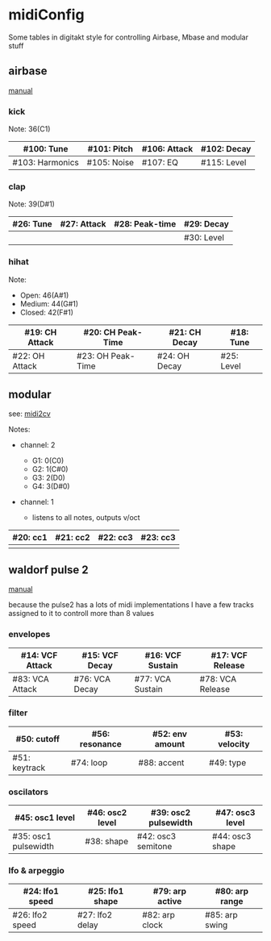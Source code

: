 # midiConfig
Some tables in digitakt style for controlling Airbase, Mbase and modular stuff

## airbase

[manual](https://www.jomox.de/upload/manuals/AirBase99_D.pdf)

### kick

Note: 36(C1)

| #100: Tune      | #101: Pitch | #106: Attack | #102: Decay |
| --------------- | ----------- | ------------ | ----------- |
| #103: Harmonics | #105: Noise | #107: EQ     | #115: Level |

### clap

Note: 39(D#1)

| #26: Tune | #27: Attack | #28: Peak-time | #29: Decay |
| --------- | ----------- | -------------- | ---------- |
|           |             |                | #30: Level |

### hihat

Note:

- Open: 46(A#1)
- Medium: 44(G#1)
- Closed: 42(F#1)

| #19: CH Attack | #20: CH Peak-Time | #21: CH Decay | #18: Tune  |
| -------------- | ----------------- | ------------- | ---------- |
| #22: OH Attack | #23: OH Peak-Time | #24: OH Decay | #25: Level |



## modular

see: [midi2cv](https://github.com/ljurk/midi2cv)

Notes:

- channel: 2

  - G1: 0(C0)
  - G2: 1(C#0)
  - G3: 2(D0)
  - G4: 3(D#0)

- channel: 1

  - listens to all notes, outputs v/oct



| #20: cc1 | #21: cc2 | #22: cc3 | #23: cc3 |
| -------- | -------- | -------- | -------- |
|          |          |          |          |



## waldorf pulse 2

[manual](https://support.waldorfmusic.com/files/Pulse%202/Manuals/Pulse_2_Handbuch.pdf)

because the pulse2 has a lots of midi implementations I have a few tracks assigned to it to controll more than 8 values

### envelopes

| #14: VCF Attack | #15: VCF Decay | #16: VCF Sustain | #17: VCF Release |
| --------------- | -------------- | ---------------- | ---------------- |
| #83: VCA Attack | #76: VCA Decay | #77: VCA Sustain | #78: VCA Release |

### filter

| #50: cutoff   | #56: resonance | #52: env amount | #53: velocity |
| ------------- | -------------- | --------------- | ------------- |
| #51: keytrack | #74: loop      | #88: accent     | #49: type     |

### oscilators

| #45: osc1 level | #46: osc2 level | #39: osc2 pulsewidth | #47: osc3 level |
| --------------- | --------------- | -------------------- | --------------- |
| #35: osc1 pulsewidth | #38: shape | #42: osc3 semitone   | #44: osc3 shape |

### lfo & arpeggio

| #24: lfo1 speed | #25: lfo1 shape | #79: arp active | #80: arp range |
| --------------- | --------------- | --------------- | -------------- |
| #26: lfo2 speed | #27: lfo2 delay | #82: arp clock  | #85: arp swing |
